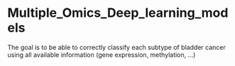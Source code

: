 # Multiple_Omics_Deep_learning_models
The goal is to be able to correctly classify each subtype of bladder cancer using all available information (gene expression, methylation, ...)
